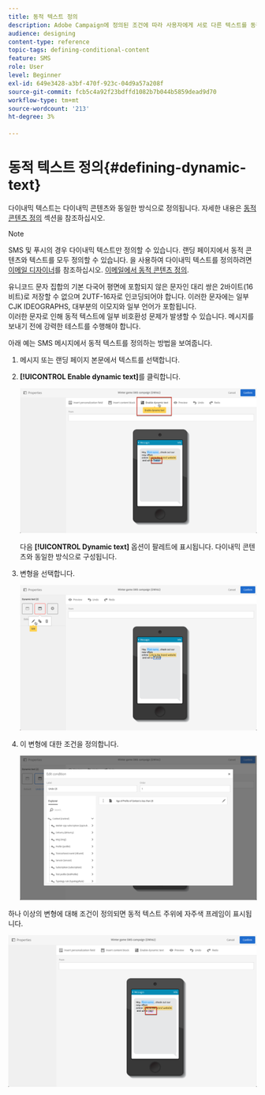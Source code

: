 ```yaml
---
title: 동적 텍스트 정의
description: Adobe Campaign에 정의된 조건에 따라 사용자에게 서로 다른 텍스트를 동적으로 표시하는 방법을 알아봅니다.
audience: designing
content-type: reference
topic-tags: defining-conditional-content
feature: SMS
role: User
level: Beginner
exl-id: 649e3428-a3bf-470f-923c-04d9a57a208f
source-git-commit: fcb5c4a92f23bdffd1082b7b044b5859dead9d70
workflow-type: tm+mt
source-wordcount: '213'
ht-degree: 3%

---
```


# 동적 텍스트 정의{#defining-dynamic-text}

다이내믹 텍스트는 다이내믹 콘텐츠와 동일한 방식으로 정의됩니다. 자세한 내용은 [동적 콘텐츠 정의](../../designing/using/personalization.md#defining-dynamic-content-in-an-email) 섹션을 참조하십시오.

>[!NOTE]
>
>SMS 및 푸시의 경우 다이내믹 텍스트만 정의할 수 있습니다. 랜딩 페이지에서 동적 콘텐츠와 텍스트를 모두 정의할 수 있습니다. 을 사용하여 다이내믹 텍스트를 정의하려면 [이메일 디자이너](../../designing/using/designing-content-in-adobe-campaign.md)를 참조하십시오. [이메일에서 동적 콘텐츠 정의](../../designing/using/personalization.md#defining-dynamic-content-in-an-email).

유니코드 문자 집합의 기본 다국어 평면에 포함되지 않은 문자인 대리 쌍은 2바이트(16비트)로 저장할 수 없으며 2UTF-16자로 인코딩되어야 합니다. 이러한 문자에는 일부 CJK IDEOGRAPHS, 대부분의 이모지와 일부 언어가 포함됩니다.
<br>이러한 문자로 인해 동적 텍스트에 일부 비호환성 문제가 발생할 수 있습니다. 메시지를 보내기 전에 강력한 테스트를 수행해야 합니다.


아래 예는 SMS 메시지에서 동적 텍스트를 정의하는 방법을 보여줍니다.

1. 메시지 또는 랜딩 페이지 본문에서 텍스트를 선택합니다.
1. **[!UICONTROL Enable dynamic text]**&#x200B;를 클릭합니다.

   ![](assets/dynamic_text_sms_1.png)

   다음 **[!UICONTROL Dynamic text]** 옵션이 팔레트에 표시됩니다. 다이내믹 콘텐츠와 동일한 방식으로 구성됩니다.

1. 변형을 선택합니다.

   ![](assets/dynamic_text_sms_2.png)

1. 이 변형에 대한 조건을 정의합니다.

   ![](assets/dynamic_text_sms_4.png)

하나 이상의 변형에 대해 조건이 정의되면 동적 텍스트 주위에 자주색 프레임이 표시됩니다.

![](assets/dynamic_text_sms_3.png)
